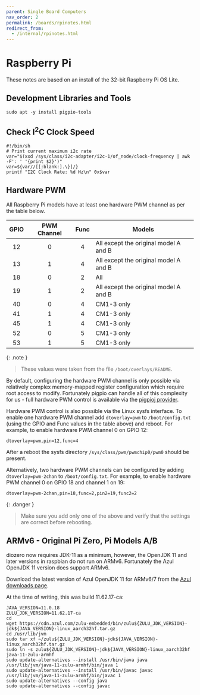 ```yaml
---
parent: Single Board Computers
nav_order: 2
permalink: /boards/rpinotes.html
redirect_from:
  - /internal/rpinotes.html
---
```

# Raspberry Pi

These notes are based on an install of the 32-bit Raspberry Pi OS Lite.

## Development Libraries and Tools

```shell
sudo apt -y install pigpio-tools
```

## Check I<sup>2</sup>C Clock Speed

```shell
#!/bin/sh
# Print current maximum i2c rate
var="$(xxd /sys/class/i2c-adapter/i2c-1/of_node/clock-frequency | awk -F': ' '{print $2}')"
var=${var//[[:blank:].\}]/}
printf "I2C Clock Rate: %d Hz\n" 0x$var
```

## Hardware PWM

All Raspberry Pi models have at least one hardware PWM channel as per the table below.

| GPIO  | PWM Channel | Func  | Models |
| :---: | :---------: | :---: | ------ |
|  12   |      0      |   4   | All except the original model A and B |
|  13   |      1      |   4   | All except the original model A and B |
|  18   |      0      |   2   | All |
|  19   |      1      |   2   | All except the original model A and B |
|  40   |      0      |   4   | CM1-3 only |
|  41   |      1      |   4   | CM1-3 only |
|  45   |      1      |   4   | CM1-3 only |
|  52   |      0      |   5   | CM1-3 only |
|  53   |      1      |   5   | CM1-3 only |

{: .note }
> These values were taken from the file `/boot/overlays/README`.

By default, configuring the hardware PWM channel is only possible via relatively complex
memory-mapped register configuration which require root access to modify. Fortunately pigpio can
handle all of this complexity for us - full hardware PWM control is available via the
[pigpioj provider](../2_concepts/1_Providers.md#pigpio).

Hardware PWM control is also possible via the Linux sysfs interface. To enable one hardware PWM
channel add `dtoverlay=pwm` to `/boot/config.txt` (using the GPIO and Func values in the table
above) and reboot. For example, to enable hardware PWM channel 0 on GPIO 12:

```
dtoverlay=pwm,pin=12,func=4
```

After a reboot the sysfs directory `/sys/class/pwm/pwmchip0/pwm0` should be present.

Alternatively, two hardware PWM channels can be configured by adding `dtoverlay=pwm-2chan` to
`/boot/config.txt`. For example, to enable hardware PWM channel 0 on GPIO 18 and channel 1 on 19:

```
dtoverlay=pwm-2chan,pin=18,func=2,pin2=19,func2=2
```

{: .danger }
> Make sure you add only one of the above and verify that the settings are correct before rebooting.

## ARMv6 - Original Pi Zero, Pi Models A/B

diozero now requires JDK-11 as a minimum, however, the OpenJDK 11 and later versions in raspbian do not run on ARMv6.
Fortunately the Azul OpenJDK 11 version does support ARMv6.

Download the latest version of Azul OpenJDK 11 for ARMv6/7 from the
[Azul downloads page](https://www.azul.com/downloads/?version=java-11-lts&os=linux&architecture=arm-32-bit-hf&package=jdk#download-openjdk).

At the time of writing, this was build 11.62.17-ca:

```
JAVA_VERSION=11.0.18
ZULU_JDK_VERSION=11.62.17-ca
cd
wget https://cdn.azul.com/zulu-embedded/bin/zulu${ZULU_JDK_VERSION}-jdk${JAVA_VERSION}-linux_aarch32hf.tar.gz
cd /usr/lib/jvm
sudo tar xf ~/zulu${ZULU_JDK_VERSION}-jdk${JAVA_VERSION}-linux_aarch32hf.tar.gz
sudo ln -s zulu${ZULU_JDK_VERSION}-jdk${JAVA_VERSION}-linux_aarch32hf java-11-zulu-armhf
sudo update-alternatives --install /usr/bin/java java /usr/lib/jvm/java-11-zulu-armhf/bin/java 1
sudo update-alternatives --install /usr/bin/javac javac /usr/lib/jvm/java-11-zulu-armhf/bin/javac 1
sudo update-alternatives --config java
sudo update-alternatives --config javac
```
